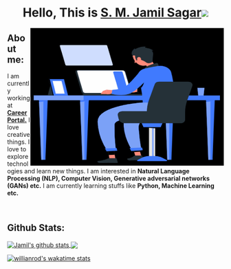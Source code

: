 <!-- Heading -->
<div align="center">
   <h1>Hello, This is <a target="_blank" href="https://www.facebook.com/iam.smjamilsagar">S. M. Jamil Sagar</a><img src="https://media.giphy.com/media/hvRJCLFzcasrR4ia7z/giphy.gif" width="25px"></h1>
</div>


<!-- About Me -->
<img align="right" height="320px" width="450px" alt="GIF" src="Files/about.gif" />

<div align="left">
   <h2>About me:</h2>
   <p>I am currently working at <a href="https://www.facebook.com/careerportalbd"><b>Career Portal.</b></a> I love creative things. I love to explore technologies and learn new things. I am interested in <b>Natural Language Processing (NLP), Computer Vision, Generative adversarial networks (GANs) etc.</b> I am currently learning stuffs like <b>Python, Machine Learning etc.</b></p>
</div>
<br>


<!-- Github Stats -->
<h2>Github Stats:</h2>
<a href="https://github.com/anuraghazra/github-readme-stats">
  <img align="center" src="https://github-readme-stats.vercel.app/api?username=iam-smjamilsagar&show_icons=true&include_all_commits=true&theme=chartreuse-dark" alt="Jamil's github stats" />
</a>
<a href="https://github.com/anuraghazra/github-readme-stats">
  <img align="center" src="https://github-readme-stats.vercel.app/api/top-langs/?username=iam-smjamilsagar&layout=compact&theme=chartreuse-dark" />
</a>

[![willianrod's wakatime stats](https://github-readme-stats.vercel.app/api/wakatime?username=iam-smjamilsagar)](https://github.com/iam-smjamilsagar/github-readme-stats)




